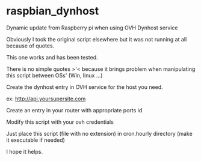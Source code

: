 # raspbian_dynhost
Dynamic update from Raspberry pi when using OVH Dynhost service

Obviously I took the original script elsewhere but it was not running at all because of quotes.

This one works and has been tested.

There is no simple quotes >'< because it brings problem when manipulating this script between OSs' (Win, linux ...)


Create the dynhost entry in OVH service for the host you need.

ex: http://api.yoursupersite.com

Create an entry in your router with appropriate ports id

Modify this script with your ovh credentials 

Just place this script (file with no extension) in cron.hourly directory (make it executable if needed)


I hope it helps.
